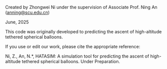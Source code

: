 Created by Zhongwei Ni under the supervision of Associate Prof. Ning An (anning@scu.edu.cn)

June, 2025

This code was originally developed to predicting the ascent of high-altitude tethered spherical balloons.

If you use or edit our work, please cite the appropriate reference:

Ni, Z., An, N.*, HATASIM: A simulation tool for predicting the ascent of high-altitude tethered spherical balloons. Under Preparation.
